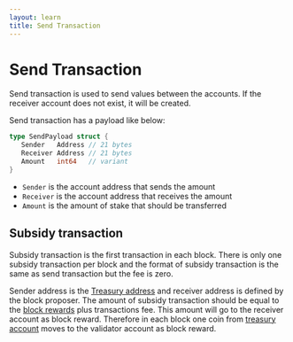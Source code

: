 ```yaml
---
layout: learn
title: Send Transaction
---
```


# Send Transaction

Send transaction is used to send values between the accounts. If the receiver account does not
exist, it will be created.

Send transaction has a payload like below:

```go
type SendPayload struct {
   Sender   Address // 21 bytes
   Receiver Address // 21 bytes
   Amount   int64   // variant
}
```

- `Sender` is the account address that sends the amount
- `Receiver` is the account address that receives the amount
- `Amount` is the amount of stake that should be transferred

## Subsidy transaction

Subsidy transaction is the first transaction in each block. There is only one subsidy transaction
per block and the format of subsidy transaction is the same as send transaction but the fee is zero.

Sender address is the [Treasury address](/learn/blockchain/address#treasury-address) and receiver
address is defined by the block proposer. The amount of subsidy transaction should be equal to the
[block rewards](/learn/blockchain/incentive) plus transactions fee. This amount will go to the receiver
account as block reward. Therefore in each block one coin from
[treasury account](/learn/blockchain/account#treasury-account) moves to the validator account as block reward.
